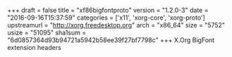+++
draft = false
title = "xf86bigfontproto"
version = "1.2.0-3"
date = "2016-09-16T15:37:59"
categories = ['x11', 'xorg-core', 'xorg-proto']
upstreamurl = "http://xorg.freedesktop.org"
arch = "x86_64"
size = "5752"
usize = "51095"
sha1sum = "6d0857364d93b94721a5942b58ee39f27bf7798c"
+++
X.Org BigFont extension headers